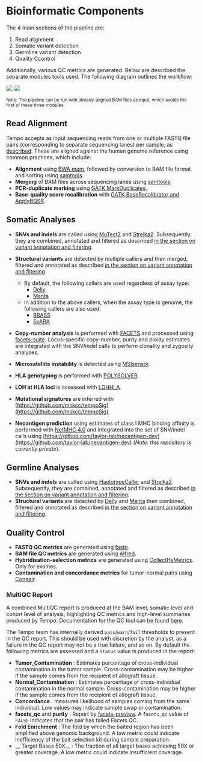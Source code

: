 # Bioinformatic Components

The 4 main sections of the pipeline are:
1. Read alignment
2. Somatic variant detection
3. Germline variant detection
4. Quality Ccontrol

Additionally, various QC metrics are generated. Below are described the separate modules tools used. The following diagram outlines the workflow:

<img id="diagram" src="./pipeline-flowchart.png"/>
<img id="dag" src="./dag.png"/>

<small>Note: The pipeline can be run with already-aligned BAM files as input, which avoids the first of these three modules.</small>

## Read Alignment

Tempo accepts as input sequencing reads from one or multiple FASTQ file pairs (corresponding to separate sequencing lanes) per sample, as [described](running-the-pipeline.md#the-mapping-file). These are aligned against the human genome reference using common practices, which include:
* __Alignment__ using [BWA mem](http://bio-bwa.sourceforge.net/), followed by conversion to BAM file format and sorting using [samtools](https://samtools.github.io).
* __Merging__ of BAM files across sequencing lanes using [samtools](https://samtools.github.io).
* __PCR-duplicate marking__ using [GATK MarkDuplicates](https://software.broadinstitute.org/gatk).
* __Base-quality score recalibration__ with [GATK BaseRecalibrator and ApplyBQSR](https://software.broadinstitute.org/gatk/).


## Somatic Analyses

* __SNVs and indels__ are called using [MuTect2](https://software.broadinstitute.org/gatk/documentation/tooldocs/4.beta.4/org_broadinstitute_hellbender_tools_walkers_mutect_Mutect2.php) and [Strelka2](https://github.com/Illumina/strelka). Subsequently, they are combined, annotated and filtered as described [in the section on variant annotation and filtering](variant-annotation-and-filtering.md#somatic-snvs-and-indels).
* __Structural variants__ are detected by multiple callers and then merged, filtered and annotated as described [in the section on variant annotation and filtering](variant-annotation-and-filtering.md#somatic-and-germline-svs).
  * By default, the following callers are used regardless of assay type:
    * [Delly](https://github.com/dellytools/delly) 
    * [Manta](https://github.com/Illumina/manta) 
  * In addition to the above callers, when the assay type is genome, the following callers are also used:
    * [BRASS](https://github.com/cancerit/BRASS)
	* [SvABA](https://github.com/walaj/svaba)

* __Copy-number analysis__ is performed with [FACETS](https://github.com/mskcc/facets) and processed using [facets-suite](https://github.com/mskcc/facets-suite). Locus-specific copy-number, purity and ploidy estimates are integrated with the SNV/indel calls to perform clonality and zygosity analyses.
* __Microsatellite instability__ is detected using [MSIsensor](https://github.com/ding-lab/msisensor).
* __HLA genotyping__ is performed with [POLYSOLVER](https://software.broadinstitute.org/cancer/cga/polysolver).
* __LOH at HLA loci__ is assessed with [LOHHLA](https://github.com/mskcc/lohhla).
* __Mutational signatures__ are inferred with [https://github.com/mskcc/tempoSig](https://github.com/mskcc/tempoSig).
* __Neoantigen prediction__ using estimates of class I MHC binding affinity is performed with [NetMHC 4.0](https://www.ncbi.nlm.nih.gov/pubmed/28978689) and integrated into the set of SNV/indel calls using [https://github.com/taylor-lab/neoantigen-dev](https://github.com/taylor-lab/neoantigen-dev) (_Note: this repository is currently private_).

## Germline Analyses

* __SNVs and indels__ are called using [HaplotypeCaller](https://software.broadinstitute.org/gatk/documentation/tooldocs/4.0.8.0/org_broadinstitute_hellbender_tools_walkers_haplotypecaller_HaplotypeCaller.php) and [Strelka2](https://github.com/Illumina/strelka). Subsequently, they are combined, annotated and filtered as described [in the section on variant annotation and filtering](variant-annotation-and-filtering.md#germline-snvs-and-indels).
* __Structural variants__ are detected by [Delly](https://github.com/dellytools/delly) and [Manta](https://github.com/Illumina/manta) then combined, filtered and annotated as described [in the section on variant annotation and filtering](variant-annotation-and-filtering.md#somatic-and-germline-svs).


## Quality Control

* __FASTQ QC metrics__ are generated using [fastp](https://github.com/OpenGene/fastp).
* __BAM file QC metrics__ are generated using [Alfred](https://github.com/tobiasrausch/alfred).
* __Hybridisation-selection metrics__ are generated using [CollectHsMetrics](https://software.broadinstitute.org/gatk/documentation/tooldocs/4.beta.6/picard_analysis_directed_CollectHsMetrics.php). Only for exomes.
* __Contamination and concordance metrics__ for tumor-normal pairs using [Conpair](https://github.com/mskcc/Conpair).

### MultiQC Report

A combined MultiQC report is produced at the BAM level, somatic level and cohort level of analysis, highlighting QC metrics and high-level summaries produced by Tempo. Documentation for the QC tool can be found [here](https://multiqc.info/docs/).

The Tempo team has internally derived `pass`/`warn`/`fail` thresholds to present in the QC report. This should be used with discretion by the analyst, as a failure in the QC report may not be a true failure, and so on. By default the following metrics are assessed and a `Status` value is produced in the report:
* __Tumor_Contamination__ : Estimates percentage of cross-individual contamination in the tumor sample. Cross-contamination may be higher if the sample comes from the recipient of allograft tissue.
* __Normal_Contamination__ : Estimates percentage of cross-individual contamination in the normal sample. Cross-contamination may be higher if the sample comes from the recipient of allograft tissue.
* __Concordance__ : measures likelihood of samples coming from the same individual. Low values may indicate sample swap or contamination.
* __facets_qc__ and __purity__ : Report by [facets-preview](https://github.com/taylor-lab/facets-preview). A `facets_qc` value of `FALSE` indicates that the pair has failed Facets QC. 
* __Fold Enrichment__ : The fold by which the baited region has been amplified above genomic background. A low metric could indicate inefficiency of the bait selection kit during sample preparation.
* __ Target Bases 50X__ : The fraction of all target bases achieving 50X or greater coverage. A low metric could indicate insufficient coverage. 


